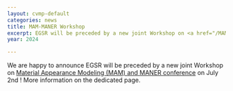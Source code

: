 ```yaml
---
layout: cvmp-default
categories: news
title: MAM-MANER Workshop
excerpt: EGSR will be preceded by a new joint Workshop on <a href="/MAM-MANER Workshop">Material Appearance Modeling (MAM) and MANER conference</a> on July 2nd.
year: 2024

---
```


We are happy to announce EGSR will be preceded by a new joint Workshop on <a href="/MAM-MANER Workshop">Material Appearance Modeling (MAM) and MANER conference</a> on July 2nd ! More information on the dedicated page.
